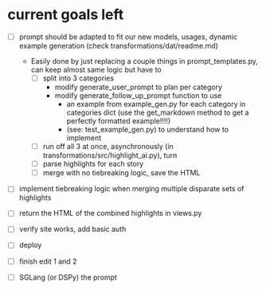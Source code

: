 # current goals left

- [ ] prompt should be adapted to fit our new models, usages, dynamic example generation (check transformations/dat/readme.md)
  - Easily done by just replacing a couple things in prompt_templates.py, can keep almost same logic but have to
    - [ ] split into 3 categories
      - modify generate_user_prompt to plan per category
      - modify generate_follow_up_prompt function to use 
        - an example from example_gen.py for each category in categories dict (use the get_markdown method to get a perfectly formatted example!!!!)
        - (see: test_example_gen.py) to understand how to implement
    - [ ] run off all 3 at once, asynchronously (in transformations/src/highlight_ai.py), turn 
    - [ ] parse highlights for each story
    - [ ] merge with no tiebreaking logic, save the HTML
- [ ] implement tiebreaking logic when merging multiple disparate sets of highlights
- [ ] return the HTML of the combined highlights in views.py
- [ ] verify site works, add basic auth
- [ ] deploy
- [ ] finish edit 1 and 2
- [ ] SGLang (or DSPy) the prompt

